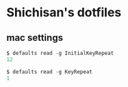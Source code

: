 # Shichisan\'s dotfiles

## mac settings
```powershell
$ defaults read -g InitialKeyRepeat
12

$ defaults read -g KeyRepeat
1
```
